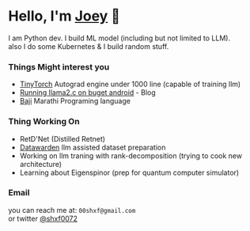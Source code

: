 # Hello, I'm [Joey](https://github.com/joey00072/) 👋


I am Python dev. I build ML model (including but not limited to LLM).<br>
also I do some Kubernetes & I build random stuff.

### Things Might interest you 
- [TinyTorch](https://github.com/joey00072/Tinytorch) Autograd engine under 1000 line (capable of training llm)
- [Running llama2.c on buget android](https://www.pythonstuff.com/blog/running_llama2.c_on_buget_android) - Blog
- [Baji](https://github.com/joey00072/Baji-Marathi-Programing-Language) Marathi Programing language

### Thing Working On
- RetD'Net (Distilled
 Retnet)
- [Datawarden](https://github.com/e-xperiments/datawarden) llm assisted dataset preparation 
- Working on llm traning with rank-decomposition (trying to cook new architecture)
- Learning about Eigenspinor (prep for quantum computer simulator)

### Email
you can reach me at: `00shxf@gmail.com` <br>
or twitter [@shxf0072](https://twitter.com/shxf0072)

